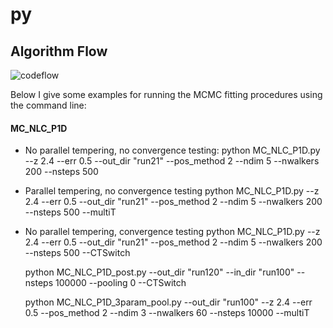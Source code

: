 # py

## Algorithm Flow
![codeflow](https://github.com/SGontcho/NLC_Ina/blob/master/Figures/codeflow.jpeg)


Below I give some examples for running the MCMC fitting procedures using the command line:
#### MC_NLC_P1D
* No parallel tempering, no convergence testing:
    python MC_NLC_P1D.py --z 2.4 --err 0.5 --out_dir "run21" --pos_method 2 --ndim 5 --nwalkers 200 --nsteps 500
* Parallel tempering, no convergence testing
    python MC_NLC_P1D.py --z 2.4 --err 0.5 --out_dir "run21" --pos_method 2 --ndim 5 --nwalkers 200 --nsteps 500 --multiT
* No parallel tempering, convergence testing
    python MC_NLC_P1D.py --z 2.4 --err 0.5 --out_dir "run21" --pos_method 2 --ndim 5 --nwalkers 200 --nsteps 500 --CTSwitch

    python MC_NLC_P1D_post.py --out_dir "run120" --in_dir "run100" --nsteps 100000 --pooling 0 --CTSwitch

    python MC_NLC_P1D_3param_pool.py --out_dir "run100" --z 2.4 --err 0.5 --pos_method 2 --ndim 3 --nwalkers 60 --nsteps 10000 --multiT